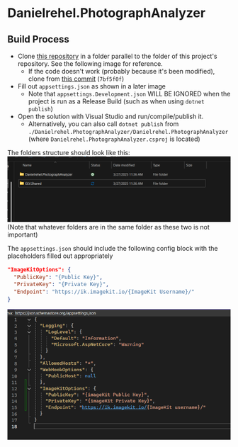 # Danielrehel.PhotographAnalyzer

## Build Process
- Clone [this repository](https://github.com/GLV-Devs/GLV.Shared) in a folder parallel to the folder of this project's repository. See the following image for reference.
  - If the code doesn't work (probably because it's been modified), clone from [this commit](https://github.com/GLV-Devs/GLV.Shared/tree/7bf5f0ffc2c3d761409486469159e85b94587a33) (`7bf5f0f`)
- Fill out `appsettings.json` as shown in a later image
  - Note that `appsettings.Development.json` WILL BE IGNORED when the project is run as a Release Build (such as when using `dotnet publish`)
- Open the solution with Visual Studio and run/compile/publish it.
  - Alternatively, you can also call `dotnet publish` from `./Danielrehel.PhotographAnalyzer/Danielrehel.PhotographAnalyzer` (where `Danielrehel.PhotographAnalyzer.csproj` is located)
 
The folders structure should look like this:
![image](https://raw.githubusercontent.com/DiegoG1019/DiegoG1019/refs/heads/main/info/Danielrehel/folders.png)
(Note that whatever folders are in the same folder as these two is not important)

The `appsettings.json` should include the following config block with the placeholders filled out appropriately
```json
"ImageKitOptions": {
  "PublicKey": "{Public Key}",
  "PrivateKey": "{Private Key}",
  "Endpoint": "https://ik.imagekit.io/{ImageKit Username}/"
}
```
![image](https://raw.githubusercontent.com/DiegoG1019/DiegoG1019/refs/heads/main/info/Danielrehel/config.png)

